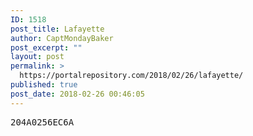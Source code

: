```yaml
---
ID: 1518
post_title: Lafayette
author: CaptMondayBaker
post_excerpt: ""
layout: post
permalink: >
  https://portalrepository.com/2018/02/26/lafayette/
published: true
post_date: 2018-02-26 00:46:05
---
```

<pre>204A0256EC6A</pre>